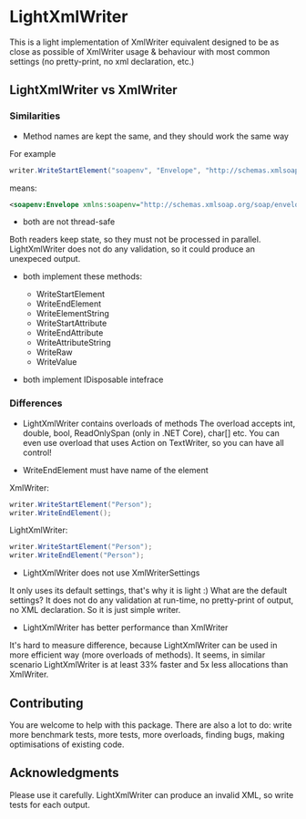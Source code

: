 # LightXmlWriter
This is a light implementation of XmlWriter equivalent designed to be as close as possible of XmlWriter usage &amp; behaviour with most common settings (no pretty-print, no xml declaration, etc.)

## LightXmlWriter vs XmlWriter

### Similarities
* Method names are kept the same, and they should work the same way

For example
```cs
writer.WriteStartElement("soapenv", "Envelope", "http://schemas.xmlsoap.org/soap/envelope/");
```
means:
```xml
<soapenv:Envelope xmlns:soapenv="http://schemas.xmlsoap.org/soap/envelope/">
```

* both are not thread-safe

Both readers keep state, so they must not be processed in parallel. LightXmlWriter does not do any validation, so it could produce an unexpeced output.

* both implement these methods:
    - WriteStartElement
    - WriteEndElement
    - WriteElementString
    - WriteStartAttribute
    - WriteEndAttribute
    - WriteAttributeString
    - WriteRaw
    - WriteValue

* both implement IDisposable intefrace

### Differences

* LightXmlWriter contains overloads of methods 
The overload accepts int, double, bool, ReadOnlySpan<char> (only in .NET Core), char[] etc.
You can even use overload that uses Action on TextWriter, so you can have all control!

* WriteEndElement must have name of the element

XmlWriter:
```cs
writer.WriteStartElement("Person");
writer.WriteEndElement();
```
LightXmlWriter:
```cs
writer.WriteStartElement("Person");
writer.WriteEndElement("Person");
```

* LightXmlWriter does not use XmlWriterSettings

It only uses its default settings, that's why it is light :)
What are the default settings?
It does not do any validation at run-time, no pretty-print of output, no XML declaration. So it is just simple writer.

* LightXmlWriter has better performance than XmlWriter

It's hard to measure difference, because LightXmlWriter can be used in more efficient way (more overloads of methods).
It seems, in similar scenario LightXmlWriter is at least 33% faster and 5x less allocations than XmlWriter.

## Contributing

You are welcome to help with this package. There are also a lot to do: write more benchmark tests, more tests, more overloads, finding bugs, making optimisations of existing code.

## Acknowledgments

Please use it carefully. LightXmlWriter can produce an invalid XML, so write tests for each output.

